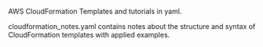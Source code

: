 AWS CloudFormation Templates and tutorials in yaml.

cloudformation_notes.yaml contains notes about the structure and syntax of CloudFormation templates with applied examples.

